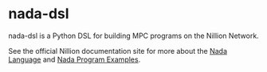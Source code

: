 # nada-dsl

nada-dsl is a Python DSL for building MPC programs on the Nillion Network.

See the official Nillion documentation site for more about the [Nada Language][nada-language] and
[Nada Program Examples][examples].

[examples]: https://github.com/NillionNetwork/nillion-python-starter/tree/main/programs
[nada-language]: https://docs.nillion.com/nada-lang
